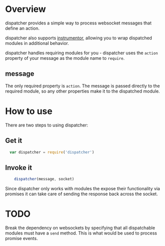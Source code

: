 Overview
========

dispatcher provides a simple way to process websocket messages that define an action.

dispatcher also supports [instrumentor](https://github.com/bsgbryan/instrumentor), allowing you
to wrap dispatched modules in additional behavior.

dispatcher handles requiring modules for you - dispatcher uses the `action` property of your
message as the module name to `require`.

message
-------

The only required property is `action`. The message is passed directly to the required module,
so any other properties make it to the dispatched module.

How to use
==========

There are two steps to using dispatcher:

Get it
------

```javascript
  var dispatcher = require('dispatcher')
```

Invoke it
---------

```javascript
	dispatcher(message, socket)
```

Since dispatcher only works with modules the expose their functionality via promises it can take
care of sending the response back across the socket.

TODO
====

Break the dependency on websockets by specifying that all dispatchable modules must have a `send`
method. This is what would be used to process promise events.